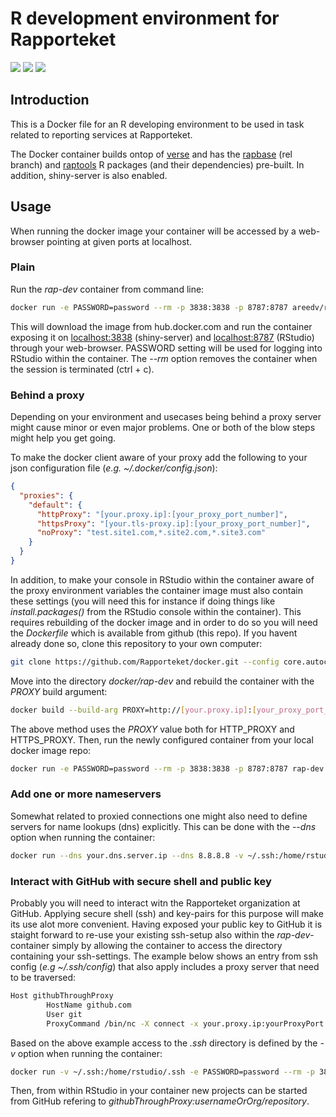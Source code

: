 # R development environment for Rapporteket
[![](https://img.shields.io/docker/automated/areedv/rap-dev.svg)](https://hub.docker.com/r/areedv/rap-dev/builds/)
[![](https://img.shields.io/docker/build/areedv/rap-dev.svg)](https://hub.docker.com/r/areedv/rap-dev/builds/)
[![](https://img.shields.io/docker/pulls/areedv/rap-dev.svg)](https://hub.docker.com/r/areedv/rap-dev)


## Introduction
This is a Docker file for an R developing environment to be used in task
related to reporting services at Rapporteket.

The Docker container builds ontop of
[verse](https://hub.docker.com/r/rocker/verse) and has the
[rapbase](https://github.com/Rapporteket/rapbase) (rel branch) and
[raptools](https://github.com/Rapporteket/raptools) R packages
(and their dependencies) pre-built. In addition, shiny-server is also
enabled.

## Usage
  When running the docker image your container will be accessed by a web-browser
pointing at given ports at localhost.

### Plain
Run the _rap-dev_ container from command line:
```bash
docker run -e PASSWORD=password --rm -p 3838:3838 -p 8787:8787 areedv/rap-dev:latest
```
This will download the image from hub.docker.com and run the container
exposing it on [localhost:3838](http://localhost:3838) (shiny-server) and
[localhost:8787](http://localhost:8787) (RStudio) through your web-browser.
PASSWORD setting will be used for logging into RStudio within the container.
The _--rm_ option removes the container when the session is terminated
(ctrl + c).

### Behind a proxy
Depending on your environment and usecases being behind a proxy server might
cause minor or even major problems. One or both of the blow steps might
help you get going.

To make the docker client aware of your proxy add the following to your json
configuration file (_e.g. ~/.docker/config.json_):

```json
{
  "proxies": {
    "default": {
      "httpProxy": "[your.proxy.ip]:[your_proxy_port_number]",
      "httpsProxy": "[your.tls-proxy.ip]:[your_proxy_port_number]",
      "noProxy": "test.site1.com,*.site2.com,*.site3.com"
    }
  }
}
```
In addition, to make your console in RStudio within the container aware of the
proxy environment variables the container image must also contain these
settings (you will need this for instance if doing things like 
_install.packages()_ from the RStudio console within the container). This
requires rebuilding of the docker image and in order to do so you will need the
_Dockerfile_ which is available from github (this repo). If you havent
already done so, clone this repository to your own computer:
```bash
git clone https://github.com/Rapporteket/docker.git --config core.autocrlf=input
```
Move into the directory _docker/rap-dev_ and rebuild the container with the 
_PROXY_ build argument:
```bash
docker build --build-arg PROXY=http://[your.proxy.ip]:[your_proxy_port_number] -t rap-dev .
```
The above method uses the _PROXY_ value both for HTTP\_PROXY and HTTPS\_PROXY.
Then, run the newly configured container from your local docker image repo:
```bash
docker run -e PASSWORD=password --rm -p 3838:3838 -p 8787:8787 rap-dev
```

### Add one or more nameservers
Somewhat related to proxied connections one might also need to define servers
for name lookups (dns) explicitly. This can be done with the _--dns_ option
when running the container:
```bash
docker run --dns your.dns.server.ip --dns 8.8.8.8 -v ~/.ssh:/home/rstudio/.ssh -e PASSWORD=password --rm -p 3838:3838 -p 8787:8787 areedv/rap-dev:latest
```

### Interact with GitHub with secure shell and public key
Probably you will need to interact witn the Rapporteket organization at
GitHub. Applying secure shell (ssh) and key-pairs for this purpose will make
its use alot more convenient. Having exposed your public key to GitHub it is
staight forward to re-use your existing ssh-setup also within the
_rap-dev_-container simply by allowing the container to access the directory
containing your ssh-settings. The example below shows an entry from ssh config
(_e.g ~/.ssh/config_) that also apply includes a proxy server that need to be
traversed:
```bash
Host githubThroughProxy
        HostName github.com
        User git
        ProxyCommand /bin/nc -X connect -x your.proxy.ip:yourProxyPort %h %p
```
Based on the above example access to the _.ssh_ directory is defined by the
_-v_ option when running the container:
```bash
docker run -v ~/.ssh:/home/rstudio/.ssh -e PASSWORD=password --rm -p 3838:3838 -p 8787:8787 areedv/rap-dev:latest
```

Then, from within RStudio in your container new projects can be started from
GitHub refering to _githubThroughProxy:usernameOrOrg/repository_.

